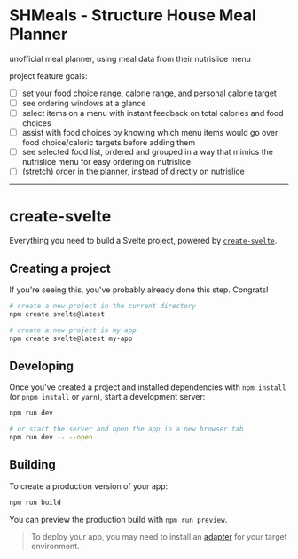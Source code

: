 # SHMeals - Structure House Meal Planner

unofficial meal planner, using meal data from their nutrislice menu

project feature goals:

- [ ] set your food choice range, calorie range, and personal calorie target
- [ ] see ordering windows at a glance
- [ ] select items on a menu with instant feedback on total calories and food choices
- [ ] assist with food choices by knowing which menu items would go over food choice/caloric targets before adding them
- [ ] see selected food list, ordered and grouped in a way that mimics the nutrislice menu for easy ordering on nutrislice
- [ ] (stretch) order in the planner, instead of directly on nutrislice

---

# create-svelte

Everything you need to build a Svelte project, powered by [`create-svelte`](https://github.com/sveltejs/kit/tree/master/packages/create-svelte).

## Creating a project

If you're seeing this, you've probably already done this step. Congrats!

```bash
# create a new project in the current directory
npm create svelte@latest

# create a new project in my-app
npm create svelte@latest my-app
```

## Developing

Once you've created a project and installed dependencies with `npm install` (or `pnpm install` or `yarn`), start a development server:

```bash
npm run dev

# or start the server and open the app in a new browser tab
npm run dev -- --open
```

## Building

To create a production version of your app:

```bash
npm run build
```

You can preview the production build with `npm run preview`.

> To deploy your app, you may need to install an [adapter](https://kit.svelte.dev/docs/adapters) for your target environment.
